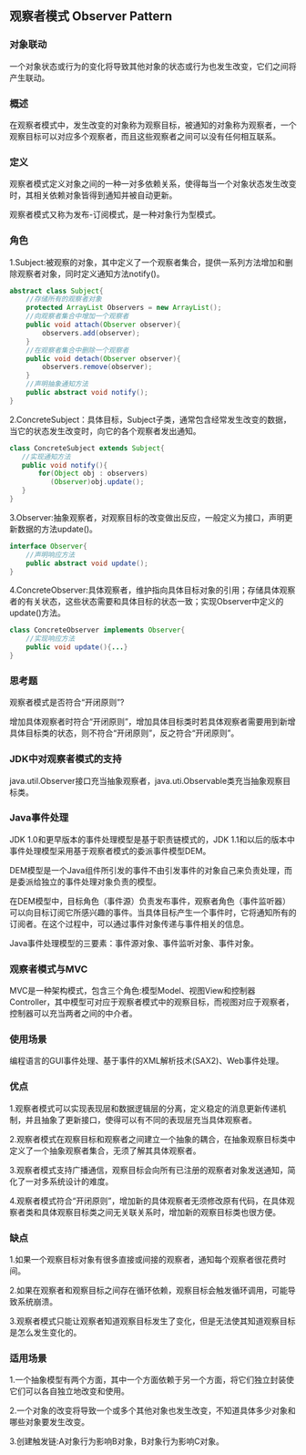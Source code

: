 ## 观察者模式 Observer Pattern

### 对象联动

一个对象状态或行为的变化将导致其他对象的状态或行为也发生改变，它们之间将产生联动。

### 概述

在观察者模式中，发生改变的对象称为观察目标，被通知的对象称为观察者，一个观察目标可以对应多个观察者，而且这些观察者之间可以没有任何相互联系。

### 定义

观察者模式定义对象之间的一种一对多依赖关系，使得每当一个对象状态发生改变时，其相关依赖对象皆得到通知并被自动更新。

观察者模式又称为发布-订阅模式，是一种对象行为型模式。

### 角色

1.Subject:被观察的对象，其中定义了一个观察者集合，提供一系列方法增加和删除观察者对象，同时定义通知方法notify()。
```java
abstract class Subject{
    //存储所有的观察者对象
    protected ArrayList Observers = new ArrayList();
    //向观察者集合中增加一个观察者
    public void attach(Observer observer){
        observers.add(observer);
    }
    //在观察者集合中删除一个观察者
    public void detach(Observer observer){
        observers.remove(observer);
    }
    //声明抽象通知方法
    public abstract void notify();
}
```
2.ConcreteSubject：具体目标，Subject子类，通常包含经常发生改变的数据，当它的状态发生改变时，向它的各个观察者发出通知。
```java
class ConcreteSubject extends Subject{
   //实现通知方法
   public void notify(){
       for(Object obj : observers)
          (Observer)obj.update();
   }
}
```
3.Observer:抽象观察者，对观察目标的改变做出反应，一般定义为接口，声明更新数据的方法update()。
```java
interface Observer{
    //声明响应方法
    public abstract void update();
}
```
4.ConcreteObserver:具体观察者，维护指向具体目标对象的引用；存储具体观察者的有关状态，这些状态需要和具体目标的状态一致；实现Observer中定义的update()方法。
```java
class ConcreteObserver implements Observer{
    //实现响应方法
    public void update(){...}
}
```

### 思考题

观察者模式是否符合“开闭原则”?

增加具体观察者时符合“开闭原则”，增加具体目标类时若具体观察者需要用到新增具体目标类的状态，则不符合“开闭原则”，反之符合“开闭原则”。

### JDK中对观察者模式的支持

java.util.Observer接口充当抽象观察者，java.uti.Observable类充当抽象观察目标类。

### Java事件处理

JDK 1.0和更早版本的事件处理模型是基于职责链模式的，JDK 1.1和以后的版本中事件处理模型采用基于观察者模式的委派事件模型DEM。

DEM模型是一个Java组件所引发的事件不由引发事件的对象自己来负责处理，而是委派给独立的事件处理对象负责的模型。

在DEM模型中，目标角色（事件源）负责发布事件，观察者角色（事件监听器）可以向目标订阅它所感兴趣的事件。当具体目标产生一个事件时，它将通知所有的订阅者。在这个过程中，可以通过事件对象传递与事件相关的信息。

Java事件处理模型的三要素：事件源对象、事件监听对象、事件对象。


### 观察者模式与MVC

MVC是一种架构模式，包含三个角色:模型Model、视图View和控制器Controller，其中模型可对应于观察者模式中的观察目标，而视图对应于观察者，控制器可以充当两者之间的中介者。

### 使用场景

编程语言的GUI事件处理、基于事件的XML解析技术(SAX2)、Web事件处理。

### 优点

1.观察者模式可以实现表现层和数据逻辑层的分离，定义稳定的消息更新传递机制，并且抽象了更新接口，使得可以有不同的表现层充当具体观察者。

2.观察者模式在观察目标和观察者之间建立一个抽象的耦合，在抽象观察目标类中定义了一个抽象观察者集合，无须了解其具体观察者。

3.观察者模式支持广播通信，观察目标会向所有已注册的观察者对象发送通知，简化了一对多系统设计的难度。

4.观察者模式符合“开闭原则”，增加新的具体观察者无须修改原有代码，在具体观察者类和具体观察目标类之间无关联关系时，增加新的观察目标类也很方便。

### 缺点

1.如果一个观察目标对象有很多直接或间接的观察者，通知每个观察者很花费时间。

2.如果在观察者和观察目标之间存在循环依赖，观察目标会触发循环调用，可能导致系统崩溃。

3.观察者模式只能让观察者知道观察目标发生了变化，但是无法使其知道观察目标是怎么发生变化的。

### 适用场景

1.一个抽象模型有两个方面，其中一个方面依赖于另一个方面，将它们独立封装使它们可以各自独立地改变和使用。

2.一个对象的改变将导致一个或多个其他对象也发生改变，不知道具体多少对象和哪些对象要发生改变。

3.创建触发链:A对象行为影响B对象，B对象行为影响C对象。